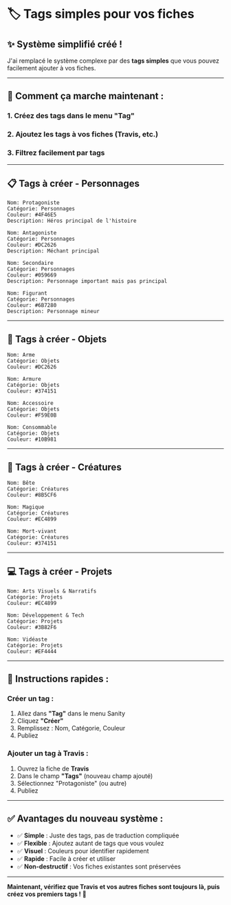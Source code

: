 # 🏷️ Tags simples pour vos fiches

## ✨ **Système simplifié créé !**

J'ai remplacé le système complexe par des **tags simples** que vous pouvez facilement ajouter à vos fiches.

---

## 🎯 **Comment ça marche maintenant :**

### 1. **Créez des tags** dans le menu "Tag"
### 2. **Ajoutez les tags** à vos fiches (Travis, etc.)
### 3. **Filtrez facilement** par tags

---

## 📋 **Tags à créer - Personnages**

```
Nom: Protagoniste
Catégorie: Personnages  
Couleur: #4F46E5
Description: Héros principal de l'histoire
```

```
Nom: Antagoniste
Catégorie: Personnages
Couleur: #DC2626  
Description: Méchant principal
```

```
Nom: Secondaire
Catégorie: Personnages
Couleur: #059669
Description: Personnage important mais pas principal
```

```
Nom: Figurant
Catégorie: Personnages
Couleur: #6B7280
Description: Personnage mineur
```

---

## 🎒 **Tags à créer - Objets**

```
Nom: Arme
Catégorie: Objets
Couleur: #DC2626
```

```
Nom: Armure
Catégorie: Objets  
Couleur: #374151
```

```
Nom: Accessoire
Catégorie: Objets
Couleur: #F59E0B
```

```
Nom: Consommable
Catégorie: Objets
Couleur: #10B981
```

---

## 🐉 **Tags à créer - Créatures**

```
Nom: Bête
Catégorie: Créatures
Couleur: #8B5CF6
```

```
Nom: Magique
Catégorie: Créatures
Couleur: #EC4899
```

```
Nom: Mort-vivant
Catégorie: Créatures
Couleur: #374151
```

---

## 💻 **Tags à créer - Projets**

```
Nom: Arts Visuels & Narratifs
Catégorie: Projets
Couleur: #EC4899
```

```
Nom: Développement & Tech
Catégorie: Projets
Couleur: #3B82F6
```

```
Nom: Vidéaste
Catégorie: Projets
Couleur: #EF4444
```

---

## 🚀 **Instructions rapides :**

### **Créer un tag :**
1. Allez dans **"Tag"** dans le menu Sanity
2. Cliquez **"Créer"**
3. Remplissez : Nom, Catégorie, Couleur
4. Publiez

### **Ajouter un tag à Travis :**
1. Ouvrez la fiche de **Travis**
2. Dans le champ **"Tags"** (nouveau champ ajouté)
3. Sélectionnez "Protagoniste" (ou autre)
4. Publiez

---

## ✅ **Avantages du nouveau système :**

- ✅ **Simple** : Juste des tags, pas de traduction compliquée
- ✅ **Flexible** : Ajoutez autant de tags que vous voulez
- ✅ **Visuel** : Couleurs pour identifier rapidement
- ✅ **Rapide** : Facile à créer et utiliser
- ✅ **Non-destructif** : Vos fiches existantes sont préservées

---

**Maintenant, vérifiez que Travis et vos autres fiches sont toujours là, puis créez vos premiers tags ! 🎉** 